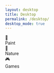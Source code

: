 ```yaml
---
layout: desktop
title: Desktop
permalink: /desktop/
desktop_mode: true
---
```

<div class="desktop-icon" id="icon-paint" data-app-url="/paint.html" data-app-title="Paint">
    <div class="icon-image">🎨</div>
    <div class="icon-label">Paint</div>
</div>

<div class="desktop-icon" id="icon-nature" data-app-url="/touchgrass/" data-app-title="Nature's Window">
    <div class="icon-image">🌳</div>
    <div class="icon-label">Nature</div>
</div>

<div class="desktop-icon" id="icon-games" data-app-url="/games/" data-app-title="Game Center">
    <div class="icon-image">🎮</div>
    <div class="icon-label">Games</div>
</div>

<script>
document.addEventListener('DOMContentLoaded', function() {
  // Use a small delay to ensure all deferred scripts have loaded
  setTimeout(() => {
    console.log('Desktop page loaded, initializing managers...');

    // Initialize WindowManager
    if (typeof WindowManager !== 'undefined') {
      window.windowManager = new WindowManager();
      console.log('✅ WindowManager initialized.');

      // Make the test function available globally
      window.testWindowManager = () => window.windowManager.testWindowManager();
      console.log('✅ testWindowManager() is now available.');

    } else {
      console.error('❌ WindowManager class not found. The script might not be loaded.');
    }

    // Initialize DesktopManager
    if (typeof DesktopManager !== 'undefined') {
      window.desktopManager = new DesktopManager();
      console.log('✅ DesktopManager initialized.');
    } else {
      console.error('❌ DesktopManager class not found.');
    }

    // Initialize WindowSwitcher
    if (typeof WindowSwitcher !== 'undefined') {
      window.windowSwitcher = new WindowSwitcher();
      console.log('✅ WindowSwitcher initialized.');
    } else {
      console.error('❌ WindowSwitcher class not found.');
    }
  }, 150); // Increased delay slightly for safety
});
</script> 